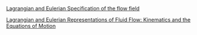 
[Lagrangian and Eulerian Specification of the flow field](https://en.wikipedia.org/wiki/Lagrangian_and_Eulerian_specification_of_the_flow_field)

[Lagrangian and Eulerian Representations of Fluid Flow: Kinematics and the Equations of Motion](https://ocw.mit.edu/resources/res-12-001-topics-in-fluid-dynamics-spring-2010/online-publication/MITRES_12_001_essay3.pdf)

